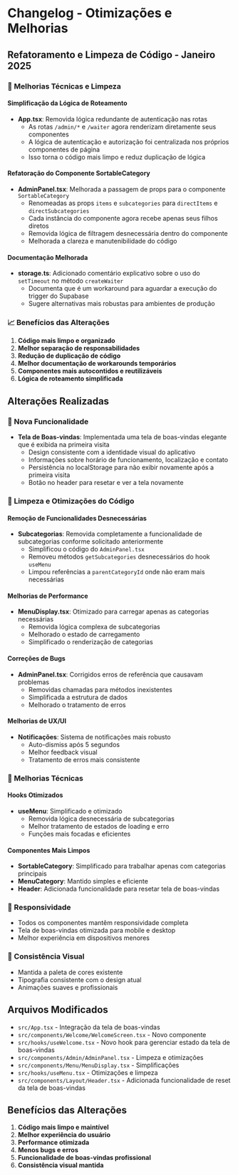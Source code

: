 # Changelog - Otimizações e Melhorias

## Refatoramento e Limpeza de Código - Janeiro 2025

### 🔧 Melhorias Técnicas e Limpeza

#### Simplificação da Lógica de Roteamento
- **App.tsx**: Removida lógica redundante de autenticação nas rotas
  - As rotas `/admin/*` e `/waiter` agora renderizam diretamente seus componentes
  - A lógica de autenticação e autorização foi centralizada nos próprios componentes de página
  - Isso torna o código mais limpo e reduz duplicação de lógica

#### Refatoração do Componente SortableCategory
- **AdminPanel.tsx**: Melhorada a passagem de props para o componente `SortableCategory`
  - Renomeadas as props `items` e `subcategories` para `directItems` e `directSubcategories`
  - Cada instância do componente agora recebe apenas seus filhos diretos
  - Removida lógica de filtragem desnecessária dentro do componente
  - Melhorada a clareza e manutenibilidade do código

#### Documentação Melhorada
- **storage.ts**: Adicionado comentário explicativo sobre o uso do `setTimeout` no método `createWaiter`
  - Documenta que é um workaround para aguardar a execução do trigger do Supabase
  - Sugere alternativas mais robustas para ambientes de produção

### 📈 Benefícios das Alterações
1. **Código mais limpo e organizado**
2. **Melhor separação de responsabilidades**
3. **Redução de duplicação de código**
4. **Melhor documentação de workarounds temporários**
5. **Componentes mais autocontidos e reutilizáveis**
6. **Lógica de roteamento simplificada**

## Alterações Realizadas

### 🎉 Nova Funcionalidade
- **Tela de Boas-vindas**: Implementada uma tela de boas-vindas elegante que é exibida na primeira visita
  - Design consistente com a identidade visual do aplicativo
  - Informações sobre horário de funcionamento, localização e contato
  - Persistência no localStorage para não exibir novamente após a primeira visita
  - Botão no header para resetar e ver a tela novamente

### 🧹 Limpeza e Otimizações do Código

#### Remoção de Funcionalidades Desnecessárias
- **Subcategorias**: Removida completamente a funcionalidade de subcategorias conforme solicitado anteriormente
  - Simplificou o código do `AdminPanel.tsx`
  - Removeu métodos `getSubcategories` desnecessários do hook `useMenu`
  - Limpou referências a `parentCategoryId` onde não eram mais necessárias

#### Melhorias de Performance
- **MenuDisplay.tsx**: Otimizado para carregar apenas as categorias necessárias
  - Removida lógica complexa de subcategorias
  - Melhorado o estado de carregamento
  - Simplificado o renderização de categorias

#### Correções de Bugs
- **AdminPanel.tsx**: Corrigidos erros de referência que causavam problemas
  - Removidas chamadas para métodos inexistentes
  - Simplificada a estrutura de dados
  - Melhorado o tratamento de erros

#### Melhorias de UX/UI
- **Notificações**: Sistema de notificações mais robusto
  - Auto-dismiss após 5 segundos
  - Melhor feedback visual
  - Tratamento de erros mais consistente

### 🔧 Melhorias Técnicas

#### Hooks Otimizados
- **useMenu**: Simplificado e otimizado
  - Removida lógica desnecessária de subcategorias
  - Melhor tratamento de estados de loading e erro
  - Funções mais focadas e eficientes

#### Componentes Mais Limpos
- **SortableCategory**: Simplificado para trabalhar apenas com categorias principais
- **MenuCategory**: Mantido simples e eficiente
- **Header**: Adicionada funcionalidade para resetar tela de boas-vindas

### 📱 Responsividade
- Todos os componentes mantêm responsividade completa
- Tela de boas-vindas otimizada para mobile e desktop
- Melhor experiência em dispositivos menores

### 🎨 Consistência Visual
- Mantida a paleta de cores existente
- Tipografia consistente com o design atual
- Animações suaves e profissionais

## Arquivos Modificados
- `src/App.tsx` - Integração da tela de boas-vindas
- `src/components/Welcome/WelcomeScreen.tsx` - Novo componente
- `src/hooks/useWelcome.tsx` - Novo hook para gerenciar estado da tela de boas-vindas
- `src/components/Admin/AdminPanel.tsx` - Limpeza e otimizações
- `src/components/Menu/MenuDisplay.tsx` - Simplificações
- `src/hooks/useMenu.tsx` - Otimizações e limpeza
- `src/components/Layout/Header.tsx` - Adicionada funcionalidade de reset da tela de boas-vindas

## Benefícios das Alterações
1. **Código mais limpo e maintível**
2. **Melhor experiência do usuário**
3. **Performance otimizada**
4. **Menos bugs e erros**
5. **Funcionalidade de boas-vindas profissional**
6. **Consistência visual mantida**